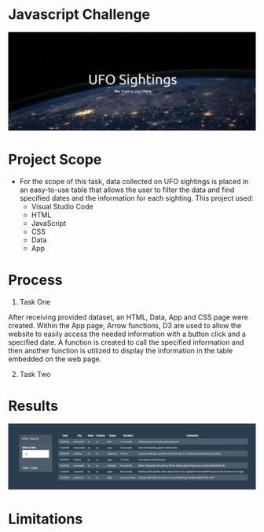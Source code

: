 # Javascript Challenge

![UFO PHOTO](https://github.com/Cosette3737/javascript-challenge/blob/main/ufophoto.JPG)


# Project Scope

* For the scope of this task, data collected on UFO sightings is placed in an easy-to-use table that allows the user to filter the data and find specified dates and the information for each sighting.  This project used:
    - Visual Studio Code
    - HTML
    - JavaScript
    - CSS
    - Data
    - App
    
    


# Process
1. Task One

After receiving provided dataset, an HTML, Data, App and CSS page were created.  Within the App page, Arrow functions, D3 are used to allow the website to easily access the needed information with a button click and a specified date.  A function is created to call the specified information and then another function is utilized to display the information in the table embedded on the web page.  

2. Task Two




# Results

![Filtered Table PHOTO](https://raw.githubusercontent.com/Cosette3737/javascript-challenge/main/resulttable.JPG)





# Limitations



